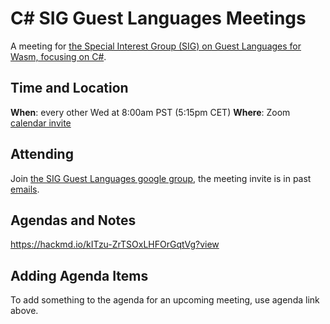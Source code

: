 # C# SIG Guest Languages Meetings

A meeting for [the Special Interest Group (SIG) on Guest Languages for Wasm, focusing on C#](https://github.com/bytecodealliance/SIG-Guest-Languages/pull/7).

## Time and Location

**When**: every other Wed at 8:00am PST (5:15pm CET)
**Where**: Zoom [calendar invite](https://calendar.google.com/calendar/event?action=TEMPLATE&tmeid=dDNyMG1uMTFqdXA1MG9raWh0YzdvZ2MzNnVfMjAyNDExMTNUMTYwMDAwWiBldmVudHNAYnl0ZWNvZGVhbGxpYW5jZS5vcmc&tmsrc=events%40bytecodealliance.org&scp=ALL)

## Attending

Join [the SIG Guest Languages google group](https://groups.google.com/g/ba-sig-guest-languages), the meeting invite is in past [emails](https://groups.google.com/g/ba-sig-guest-languages/c/2ovNM27dp7U).

## Agendas and Notes

https://hackmd.io/kITzu-ZrTSOxLHFOrGqtVg?view

## Adding Agenda Items

To add something to the agenda for an upcoming meeting, use agenda link above.

